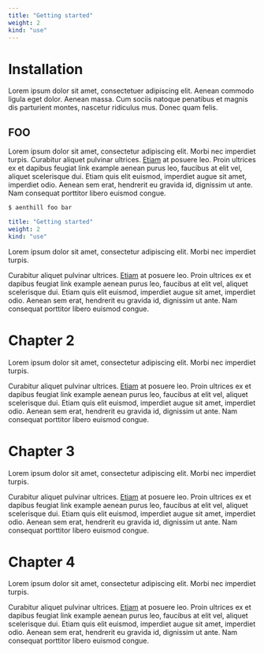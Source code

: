 ```yaml
---
title: "Getting started"
weight: 2
kind: "use"
---
```


# Installation

Lorem ipsum dolor sit amet, consectetuer adipiscing elit. Aenean commodo ligula eget dolor. Aenean massa. Cum sociis natoque penatibus et magnis dis parturient montes, nascetur ridiculus mus. Donec quam felis.

## FOO

Lorem ipsum dolor sit amet, consectetur adipiscing elit. Morbi nec imperdiet turpis. Curabitur aliquet pulvinar ultrices. [Etiam](https://google.fr) at posuere leo. Proin ultrices ex et dapibus feugiat link example aenean purus leo, faucibus at elit vel, aliquet scelerisque dui. Etiam quis elit euismod, imperdiet augue sit amet, imperdiet odio. Aenean sem erat, hendrerit eu gravida id, dignissim ut ante. Nam consequat porttitor libero euismod congue.

```bash
$ aenthill foo bar
```

```yaml
title: "Getting started"
weight: 2
kind: "use"
```

Lorem ipsum dolor sit amet, consectetur adipiscing elit. Morbi nec imperdiet turpis. 

Curabitur aliquet pulvinar ultrices. [Etiam](https://google.fr) at posuere leo. Proin ultrices ex et dapibus feugiat link example aenean purus leo, faucibus at elit vel, aliquet scelerisque dui. Etiam quis elit euismod, imperdiet augue sit amet, imperdiet odio. Aenean sem erat, hendrerit eu gravida id, dignissim ut ante. Nam consequat porttitor libero euismod congue.


# Chapter 2

Lorem ipsum dolor sit amet, consectetur adipiscing elit. Morbi nec imperdiet turpis. 

Curabitur aliquet pulvinar ultrices. [Etiam](https://google.fr) at posuere leo. Proin ultrices ex et dapibus feugiat link example aenean purus leo, faucibus at elit vel, aliquet scelerisque dui. Etiam quis elit euismod, imperdiet augue sit amet, imperdiet odio. Aenean sem erat, hendrerit eu gravida id, dignissim ut ante. Nam consequat porttitor libero euismod congue.

# Chapter 3

Lorem ipsum dolor sit amet, consectetur adipiscing elit. Morbi nec imperdiet turpis.
 
Curabitur aliquet pulvinar ultrices. [Etiam](https://google.fr) at posuere leo. Proin ultrices ex et dapibus feugiat link example aenean purus leo, faucibus at elit vel, aliquet scelerisque dui. Etiam quis elit euismod, imperdiet augue sit amet, imperdiet odio. Aenean sem erat, hendrerit eu gravida id, dignissim ut ante. Nam consequat porttitor libero euismod congue.

# Chapter 4

Lorem ipsum dolor sit amet, consectetur adipiscing elit. Morbi nec imperdiet turpis.
 
Curabitur aliquet pulvinar ultrices. [Etiam](https://google.fr) at posuere leo. Proin ultrices ex et dapibus feugiat link example aenean purus leo, faucibus at elit vel, aliquet scelerisque dui. Etiam quis elit euismod, imperdiet augue sit amet, imperdiet odio. Aenean sem erat, hendrerit eu gravida id, dignissim ut ante. Nam consequat porttitor libero euismod congue.
